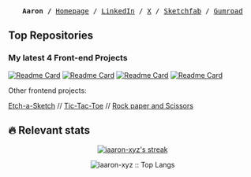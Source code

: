 <p><pre align="center">
<strong>Aaron /</strong> <a href="">Homepage</a> / <a href="">LinkedIn</a> / <a href="">X</a> / <a href="">Sketchfab</a> / <a href="">Gumroad</a></pre></p>

## Top Repositories

### My latest 4 Front-end Projects

[![Readme Card](https://github-readme-stats.vercel.app/api/pin/?username=iaaron-xyz&repo=memory-game&theme=transparent&border_color=222)](https://github.com/iaaron-xyz/memory-game)
[![Readme Card](https://github-readme-stats.vercel.app/api/pin/?username=iaaron-xyz&repo=cv-application&theme=transparent&border_color=222)](https://github.com/iaaron-xyz/cv-application)
[![Readme Card](https://github-readme-stats.vercel.app/api/pin/?username=iaaron-xyz&repo=weather-site&theme=transparent&border_color=222)](https://github.com/iaaron-xyz/weather-site)
[![Readme Card](https://github-readme-stats.vercel.app/api/pin/?username=iaaron-xyz&repo=todo-list&theme=transparent&border_color=222)](https://github.com/iaaron-xyz/todo-list)

Other frontend projects:

[Etch-a-Sketch](https://github.com/iaaron-xyz/etch-a-sketch)  //  [Tic-Tac-Toe](https://github.com/iaaron-xyz/restaurant-page)  //  [Rock paper and Scissors](https://github.com/iaaron-xyz/rock-paper-scissors)

## :fire: Relevant stats

<div>
<p align="center">
  <a href="https://github.com/iaaron-xyz/github-readme-streak-stats">
    <img title="🔥 Get streak stats for your profile at git.io/streak-stats" alt="iaaron-xyz's streak" src="https://streak-stats.demolab.com/?user=iaaron-xyz&theme=transparent&hide_border=true"/>
  </a>
</p>
<p align="center"><img src="https://github-readme-stats.vercel.app/api/top-langs/?username=iaaron-xyz&langs_count=6&theme=transparent&layout=compact&hide_border=true" alt="iaaron-xyz :: Top Langs" /></p>
</div>
